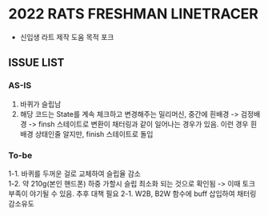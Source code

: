 # 2022 RATS FRESHMAN LINETRACER
* 신입생 라트 제작 도움 목적 포크

## ISSUE LIST
### AS-IS
1. 바퀴가 슬립남
2. 해당 코드는 State를 계속 체크하고 변경해주는 밀리머신, 중간에 흰배경 -> 검정배경 -> finsh 스테이트로 변환이 채터링과 같이 일어나는 경우가 있음.
이런 경우 흰배경 상태인줄 알지만, finish 스테이트로 돌입  

### To-be
1-1. 바퀴를 두꺼운 걸로 교체하여 슬립율 감소  
1-2. 약 210g(본인 핸드폰) 하중 가할시 슬립 최소화 되는 것으로 확인됨 -> 이때 토크 부족이 야기될 수 있음. 추후 대책 필요
2-1. W2B, B2W 함수에 buff 삽입하여 채터링 감소유도
